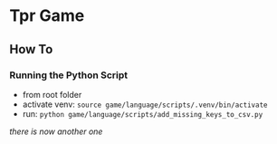 # Tpr Game

## How To

### Running the Python Script

- from root folder
- activate venv: `source game/language/scripts/.venv/bin/activate`
- run: `python game/language/scripts/add_missing_keys_to_csv.py`

*there is now another one*
